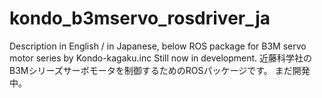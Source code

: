 # kondo_b3mservo_rosdriver_ja
Description in English / in Japanese, below ROS package for B3M servo motor series by Kondo-kagaku.inc Still now in development.  近藤科学社のB3Mシリーズサーボモータを制御するためのROSパッケージです。 まだ開発中。
